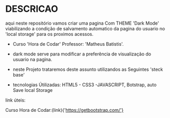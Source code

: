 # DESCRICAO
aqui neste repositório vamos criar uma pagina Com THEME 'Dark Mode' viabilizando a condição de salvamento automatico da pagina do usuario no 'local storage' para os proximos acessos.

- Curso 'Hora de Codar' Professor: 'Matheus Batistis'.

- dark mode serve para modificar a preferência de visualização do usuario na pagina.

- neste Projeto trataremos deste assunto utilizandos as Seguintes 'steck base'

- tecnologias Útilizadas: HTML5 - CSS3 -JAVASCRIPT, Botstrap,  auto Save local Storage


link úteis:

Curso Hora de Codar:(link){'https://getbootstrap.com/'}